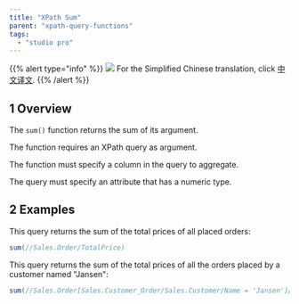 ```yaml
---
title: "XPath Sum"
parent: "xpath-query-functions"
tags:
  - "studio pro"
---
```


{{% alert type="info" %}}
<img src="attachments/chinese-translation/china.png" style="display: inline-block; margin: 0" /> For the Simplified Chinese translation, click [中文译文](https://cdn.mendix.tencent-cloud.com/documentation/refguide8/xpath-sum.pdf).
{{% /alert %}}

## 1 Overview

The `sum()` function returns the sum of its argument.

The function requires an XPath query as argument.

The function must specify a column in the query to aggregate.

The query must specify an attribute that has a numeric type.

## 2 Examples

This query returns the sum of the total prices of all placed orders:

```java
sum(//Sales.Order/TotalPrice)
```

This query returns the sum of the total prices of all the orders placed by a customer named "Jansen":

```java
sum(//Sales.Order[Sales.Customer_Order/Sales.Customer/Name = 'Jansen']/TotalPrice)
```
